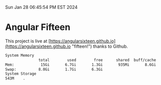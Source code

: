 Sun Jan 28 06:45:54 PM EST 2024

# Angular Fifteen


This project is live at [https://angularsixteen.github.io](https://angularsixteen.github.io "fifteen!") thanks to Github.

```bash
System Memory
               total        used        free      shared  buff/cache   available
Mem:            15Gi       6.7Gi       1.3Gi       935Mi       8.6Gi       8.6Gi
Swap:          8.0Gi       1.7Gi       6.3Gi
System Storage
543M	.
```
